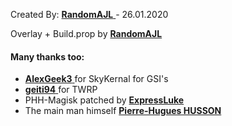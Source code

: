 Created By: [ **RandomAJL** ](https://github.com/RandomAJL) - 26.01.2020

Overlay + Build.prop by [ **RandomAJL** ](https://github.com/RandomAJL)

#### Many thanks too:
- [ **AlexGeek3** ](https://github.com/AlexGeek3) for SkyKernal for GSI's
- [ **geiti94** ](https://github.com/geiti94) for TWRP
- PHH-Magisk patched by [ **ExpressLuke** ](https://github.com/ExpressLuke)
- The main man himself [ **Pierre-Hugues HUSSON** ](https://github.com/phhusson)